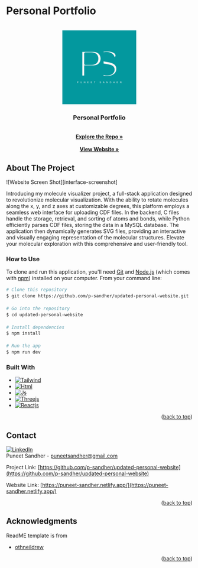 # Personal Portfolio

<!-- Improved compatibility of back to top link: See: https://github.com/othneildrew/Best-README-Template/pull/73 -->
<a name="readme-top"></a>
<!--
*** Thanks for checking out the Best-README-Template. If you have a suggestion
*** that would make this better, please fork the repo and create a pull request
*** or simply open an issue with the tag "enhancement".
*** Don't forget to give the project a star!
*** Thanks again! Now go create something AMAZING! :D
-->



<!-- PROJECT SHIELDS -->
<!--
*** I'm using markdown "reference style" links for readability.
*** Reference links are enclosed in brackets [ ] instead of parentheses ( ).
*** See the bottom of this document for the declaration of the reference variables
*** for contributors-url, forks-url, etc. This is an optional, concise syntax you may use.
*** https://www.markdownguide.org/basic-syntax/#reference-style-links
-->



<!-- PROJECT LOGO -->
<br />
<div align="center">
  <a href="https://puneet-sandher.netlify.app/">
    <img src="puneet-sandher-logo.png" alt="Logo" width="200" height="200">
  </a>

<h3 align="center">Personal Portfolio</h3>

  <p align="center">
    <br />
    <a href="https://github.com/p-sandher/updated-personal-website"><strong>Explore the Repo »</strong></a>
    <br />
    <br />
    <a href="https://puneet-sandher.netlify.app/"><strong>View Website »</strong></a>
  </p>
</div>



<!-- ABOUT THE PROJECT -->
## About The Project

![Website Screen Shot][interface-screenshot]

Introducing my molecule visualizer project, a full-stack application designed to revolutionize molecular visualization. With the ability to rotate molecules along the x, y, and z axes at customizable degrees, this platform employs a seamless web interface for uploading CDF files. In the backend, C files handle the storage, retrieval, and sorting of atoms and bonds, while Python efficiently parses CDF files, storing the data in a MySQL database. The application then dynamically generates SVG files, providing an interactive and visually engaging representation of the molecular structures. Elevate your molecular exploration with this comprehensive and user-friendly tool.

### How to Use

To clone and run this application, you'll need [Git](https://git-scm.com) and [Node.js](https://nodejs.org/en/download/) (which comes with [npm](http://npmjs.com)) installed on your computer. From your command line:

```bash
# Clone this repository
$ git clone https://github.com/p-sandher/updated-personal-website.git

# Go into the repository
$ cd updated-personal-website

# Install dependencies
$ npm install

# Run the app
$ npm run dev
```

### Built With

* [![Tailwind][Tailwind]][Tailwind-url]
* [![Html][Html]][Html-url]
* [![Js][Js]][Js-url]
* [![Threejs][Threejs]][Threejs-url]
* [![Reactjs][Reactjs]][Reactjs-url]

<p align="right">(<a href="#readme-top">back to top</a>)</p>


<!-- CONTACT -->
## Contact


[![LinkedIn][linkedin-shield]][linkedin-url]
<br />
Puneet Sandher -  puneetsandher@gmail.com

Project Link: [https://github.com/p-sandher/updated-personal-website](https://github.com/p-sandher/updated-personal-website)

Website Link: [https://puneet-sandher.netlify.app/](https://puneet-sandher.netlify.app/)

<p align="right">(<a href="#readme-top">back to top</a>)</p>



<!-- ACKNOWLEDGMENTS -->
## Acknowledgments

ReadME template is from 
* [othneildrew](https://github.com/othneildrew/Best-README-Template)


<p align="right">(<a href="#readme-top">back to top</a>)</p>



<!-- MARKDOWN LINKS & IMAGES -->
<!-- https://www.markdownguide.org/basic-syntax/#reference-style-links -->


[linkedin-shield]: https://img.shields.io/badge/-LinkedIn-black.svg?style=for-the-badge&logo=linkedin&colorB=555
[linkedin-url]: https://www.linkedin.com/in/puneet-sandher/


[Html]: https://img.shields.io/badge/HTML5-E34F26?style=for-the-badge&logo=html5&logoColor=white
[Html-url]: https://html.com/
[Tailwind]: https://img.shields.io/badge/tailwindcss-%2338B2AC.svg?style=for-the-badge&logo=tailwind-css&logoColor=white
[Tailwind-url]: https://tailwindcss.com/
[Js]: https://img.shields.io/badge/JavaScript-323330?style=for-the-badge&logo=javascript&logoColor=F7DF1E
[Js-url]: https://developer.mozilla.org/en-US/docs/Web/JavaScript
[Python]: https://img.shields.io/badge/Python-FFD43B?style=for-the-badge&logo=python&logoColor=blue
[Python-url]: https://www.python.org/
[Threejs]: https://img.shields.io/badge/threejs-black?style=for-the-badge&logo=three.js&logoColor=white
[Threejs-url]: https://threejs.org/docs/
[Reactjs]: https://img.shields.io/badge/react-%2320232a.svg?style=for-the-badge&logo=react&logoColor=%2361DAFB
[Reactjs-url]: https://react.dev/
